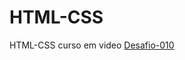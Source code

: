 # HTML-CSS

HTML-CSS curso em video
<a href="https://cousintito.github.io/HTML-CSS/Desafios/desafio010/">Desafio-010</a>